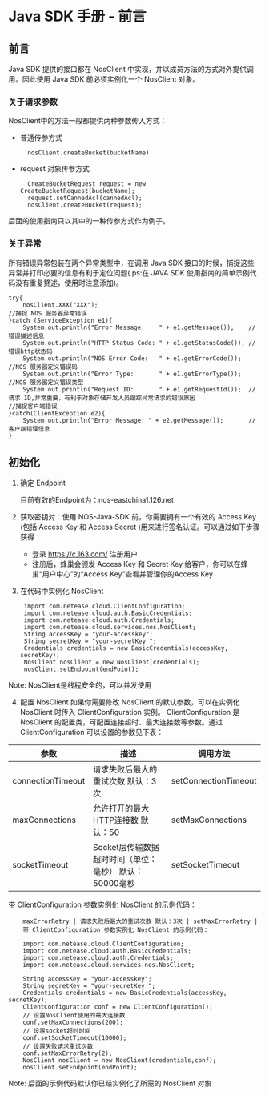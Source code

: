 # Java SDK 手册 - 前言

## 前言

Java SDK 提供的接口都在 NosClient 中实现，并以成员方法的方式对外提供调用。因此使用 Java SDK 前必须实例化一个 NosClient 对象。

### 关于请求参数
NosClient中的方法一般都提供两种参数传入方式：

* 普通传参方式

        nosClient.createBucket(bucketName)

* request 对象传参方式 

        CreateBucketRequest request = new CreateBucketRequest(bucketName);
        request.setCannedAcl(cannedAcl);
        nosClient.createBucket(request);

后面的使用指南只以其中的一种传参方式作为例子。

### 关于异常
所有错误异常包装在两个异常类型中，在调用 Java SDK 接口的时候，捕捉这些异常并打印必要的信息有利于定位问题( ps:在 JAVA SDK 使用指南的简单示例代码没有重复赘述，使用时注意添加)。

    try{
        nosClient.XXX("XXX");
    //捕捉 NOS 服务器异常错误
    }catch (ServiceException e1){
        System.out.println("Error Message:    " + e1.getMessage());    //错误描述信息
        System.out.println("HTTP Status Code: " + e1.getStatusCode()); //错误http状态码
        System.out.println("NOS Error Code:   " + e1.getErrorCode());  //NOS 服务器定义错误码
        System.out.println("Error Type:       " + e1.getErrorType());  //NOS 服务器定义错误类型
        System.out.println("Request ID:       " + e1.getRequestId());  //请求 ID,非常重要，有利于对象存储开发人员跟踪异常请求的错误原因
    //捕捉客户端错误
    }catch(ClientException e2){
        System.out.println("Error Message: " + e2.getMessage());       //客户端错误信息
    }

## 初始化

1. 确定 Endpoint

    目前有效的Endpoint为：nos-eastchina1.126.net

2. 获取密钥对：使用 NOS-Java-SDK 前，你需要拥有一个有效的 Access Key (包括 Access Key 和 Access Secret )用来进行签名认证。可以通过如下步骤获得：
    * 登录 https://c.163.com/ 注册用户
    * 注册后，蜂巢会颁发 Access Key 和 Secret Key 给客户，你可以在蜂巢“用户中心”的“Access Key”查看并管理你的Access Key

3. 在代码中实例化 NosClient

        import com.netease.cloud.ClientConfiguration;
        import com.netease.cloud.auth.BasicCredentials;
        import com.netease.cloud.auth.Credentials;
        import com.netease.cloud.services.nos.NosClient;
        String accessKey = "your-accesskey";
        String secretKey = "your-secretKey ";
        Credentials credentials = new BasicCredentials(accessKey, secretKey);
        NosClient nosClient = new NosClient(credentials);
        nosClient.setEndpoint(endPoint);
Note:
NosClient是线程安全的，可以并发使用

4. 配置 NosClient 如果你需要修改 NosClient 的默认参数，可以在实例化 NosClient 时传入 ClientConfiguration 实例。 ClientConfiguration 是 NosClient 的配置类，可配置连接超时、最大连接数等参数。通过 ClientConfiguration 可以设置的参数见下表：

|**参数**|	         **描述**     	  |**调用方法**|
|--------|----------------------------|------------|
|connectionTimeout|	请求失败后最大的重试次数 默认：3次|	setConnectionTimeout|
|maxConnections|	允许打开的最大HTTP连接数 默认：50|	setMaxConnections|
|socketTimeout|	Socket层传输数据超时时间（单位：毫秒） 默认：50000毫秒|	setSocketTimeout|

带 ClientConfiguration 参数实例化 NosClient 的示例代码：

        maxErrorRetry |	请求失败后最大的重试次数 默认：3次 | setMaxErrorRetry |
        带 ClientConfiguration 参数实例化 NosClient 的示例代码：
        
        import com.netease.cloud.ClientConfiguration;
        import com.netease.cloud.auth.BasicCredentials;
        import com.netease.cloud.auth.Credentials;
        import com.netease.cloud.services.nos.NosClient;
         
        String accessKey = "your-accesskey";
        String secretKey = "your-secretKey ";
        Credentials credentials = new BasicCredentials(accessKey, secretKey);
        ClientConfiguration conf = new ClientConfiguration();
        // 设置NosClient使用的最大连接数
        conf.setMaxConnections(200);
        // 设置socket超时时间
        conf.setSocketTimeout(10000);
        // 设置失败请求重试次数
        conf.setMaxErrorRetry(2);
        NosClient nosClient = new NosClient(credentials,conf);
        nosClient.setEndpoint(endPoint);

Note:
后面的示例代码默认你已经实例化了所需的 NosClient 对象
